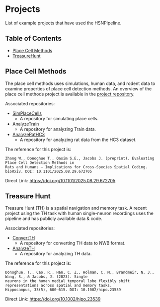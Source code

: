 # Projects

List of example projects that have used the HSNPipeline.

## Table of Contents

- [Place Cell Methods](#place-cell-methods)
- [TreasureHunt](#treasure-hunt)

## Place Cell Methods

The place cell methods uses simulations, human data, and rodent data to examine properties of
place cell detection methods. An overview of the place cell methods project is available in the
[project repository](https://github.com/HSNPipeline/PlaceCellMethods).

Associated repositories:
- [SimPlaceCells](https://github.com/HSNPipeline/Analyze_RAThc3/)
    - A repository for simulating place cells.
- [AnalyzeTrain](https://github.com/HSNPipeline/AnalyzeTrain/)
    - A repository for analyzing Train data.
- [AnalyzeRatHC3](https://github.com/HSNPipeline/Analyze_RAThc3/)
    - A repository for analyzing rat data from the HC3 dataset.

The reference for this project is:

    Zhang W., Donoghue T., Qasim S.E., Jacobs J. (preprint). Evaluating Place Cell Detection Methods in
    Rats and Humans – Implications for Cross-Species Spatial Coding. bioRxiv. DOI: 10.1101/2025.08.29.672705

Direct Link: https://doi.org/10.1101/2025.08.29.672705

## Treasure Hunt

Treasure Hunt (TH) is a spatial navigation and memory task. A recent project using the TH task with
human single-neuron recordings uses the pipeline and has publicly available data & code.

Associated repositories:
- [ConvertTH](https://github.com/HSNPipeline/ConvertTH)
    - A repository for converting TH data to NWB format.
- [AnalyzeTH](https://github.com/HSNPipeline/AnalyzeTH)
    - A repository for analyzing TH data.

The reference for this project is:

    Donoghue, T., Cao, R., Han, C. Z., Holman, C. M., Brandmeir, N. J., Wang, S., & Jacobs, J. (2023). Single
    neurons in the human medial temporal lobe flexibly shift representations across spatial and memory tasks.
    Hippocampus, 33(5), 600–615. DOI: 10.1002/hipo.23539

Direct Link: https://doi.org/10.1002/hipo.23539
